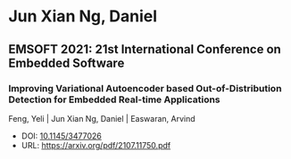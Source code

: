 # Jun Xian Ng, Daniel

## EMSOFT 2021: 21st International Conference on Embedded Software

### Improving Variational Autoencoder based Out-of-Distribution Detection for Embedded Real-time Applications
Feng, Yeli | Jun Xian Ng, Daniel | Easwaran, Arvind
* DOI: [10.1145/3477026](https://doi.org/10.1145/3477026)
* URL: <https://arxiv.org/pdf/2107.11750.pdf>

